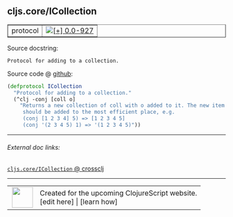 ## cljs.core/ICollection



 <table border="1">
<tr>
<td>protocol</td>
<td><a href="https://github.com/cljsinfo/cljs-api-docs/tree/0.0-927"><img valign="middle" alt="[+] 0.0-927" title="Added in 0.0-927" src="https://img.shields.io/badge/+-0.0--927-lightgrey.svg"></a> </td>
</tr>
</table>







Source docstring:

```
Protocol for adding to a collection.
```


Source code @ [github](https://github.com/clojure/clojurescript/blob/r3117/src/cljs/cljs/core.cljs#L353-L359):

```clj
(defprotocol ICollection
  "Protocol for adding to a collection."
  (^clj -conj [coll o]
    "Returns a new collection of coll with o added to it. The new item
     should be added to the most efficient place, e.g.
     (conj [1 2 3 4] 5) => [1 2 3 4 5]
     (conj '(2 3 4 5) 1) => '(1 2 3 4 5)"))
```

<!--
Repo - tag - source tree - lines:

 <pre>
clojurescript @ r3117
└── src
    └── cljs
        └── cljs
            └── <ins>[core.cljs:353-359](https://github.com/clojure/clojurescript/blob/r3117/src/cljs/cljs/core.cljs#L353-L359)</ins>
</pre>

-->

---



###### External doc links:

[`cljs.core/ICollection` @ crossclj](http://crossclj.info/fun/cljs.core.cljs/ICollection.html)<br>

---

 <table>
<tr><td>
<img valign="middle" align="right" width="48px" src="http://i.imgur.com/Hi20huC.png">
</td><td>
Created for the upcoming ClojureScript website.<br>
[edit here] | [learn how]
</td></tr></table>

[edit here]:https://github.com/cljsinfo/cljs-api-docs/blob/master/cljsdoc/cljs.core_ICollection.cljsdoc
[learn how]:https://github.com/cljsinfo/cljs-api-docs/wiki/cljsdoc-files

<!--

This information was too distracting to show to readers, but I'll leave it
commented here since it is helpful to:

- pretty-print the data used to generate this document
- and show how to retrieve that data



The API data for this symbol:

```clj
{:ns "cljs.core",
 :name "ICollection",
 :history [["+" "0.0-927"]],
 :type "protocol",
 :full-name-encode "cljs.core_ICollection",
 :source {:code "(defprotocol ICollection\n  \"Protocol for adding to a collection.\"\n  (^clj -conj [coll o]\n    \"Returns a new collection of coll with o added to it. The new item\n     should be added to the most efficient place, e.g.\n     (conj [1 2 3 4] 5) => [1 2 3 4 5]\n     (conj '(2 3 4 5) 1) => '(1 2 3 4 5)\"))",
          :title "Source code",
          :repo "clojurescript",
          :tag "r3117",
          :filename "src/cljs/cljs/core.cljs",
          :lines [353 359]},
 :methods [{:name "-conj",
            :signature ["[coll o]"],
            :docstring "Returns a new collection of coll with o added to it. The new item\n     should be added to the most efficient place, e.g.\n     (conj [1 2 3 4] 5) => [1 2 3 4 5]\n     (conj '(2 3 4 5) 1) => '(1 2 3 4 5)"}],
 :full-name "cljs.core/ICollection",
 :docstring "Protocol for adding to a collection."}

```

Retrieve the API data for this symbol:

```clj
;; from Clojure REPL
(require '[clojure.edn :as edn])
(-> (slurp "https://raw.githubusercontent.com/cljsinfo/cljs-api-docs/catalog/cljs-api.edn")
    (edn/read-string)
    (get-in [:symbols "cljs.core/ICollection"]))
```

-->
